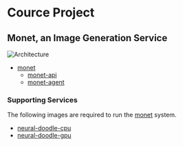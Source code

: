 Cource Project
==============

## Monet, an Image Generation Service

![Architecture](http://i.imgur.com/DbMzzpQ.png)

* [monet](https://github.com/toksaitov/monet)
  * [monet-api](https://github.com/toksaitov/monet-api)
  * [monet-agent](https://github.com/toksaitov/monet-agent)

### Supporting Services

The following images are required to run the [monet](https://github.com/toksaitov/monet) system.

* [neural-doodle-cpu](https://github.com/toksaitov/neural-doodle-cpu)
* [neural-doodle-gpu](https://github.com/toksaitov/neural-doodle-gpu)
